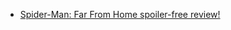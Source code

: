 
- [Spider-Man: Far From Home spoiler-free review!](/2019/07/spider-man-far-from-home-spoiler-free-review/)
